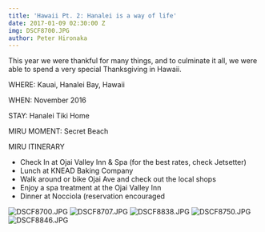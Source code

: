 ```yaml
---
title: 'Hawaii Pt. 2: Hanalei is a way of life'
date: 2017-01-09 02:30:00 Z
img: DSCF8700.JPG
author: Peter Hironaka
---
```


This year we were thankful for many things, and to culminate it all, we were able to spend a very special Thanksgiving in Hawaii.

WHERE: Kauai, Hanalei Bay, Hawaii

WHEN: November 2016

STAY: Hanalei Tiki Home

MIRU MOMENT: Secret Beach

MIRU ITINERARY

* Check In at Ojai Valley Inn & Spa (for the best rates, check Jetsetter)
* Lunch at KNEAD Baking Company
* Walk around or bike Ojai Ave and check out the local shops
* Enjoy a spa treatment at the Ojai Valley Inn
* Dinner at Nocciola (reservation encouraged

![DSCF8700.JPG](/uploads/DSCF8700.JPG)
![DSCF8707.JPG](/uploads/DSCF8707.JPG)
![DSCF8838.JPG](/uploads/DSCF8838.JPG)
![DSCF8750.JPG](/uploads/DSCF8750.JPG)
![DSCF8846.JPG](/uploads/DSCF8846.JPG)